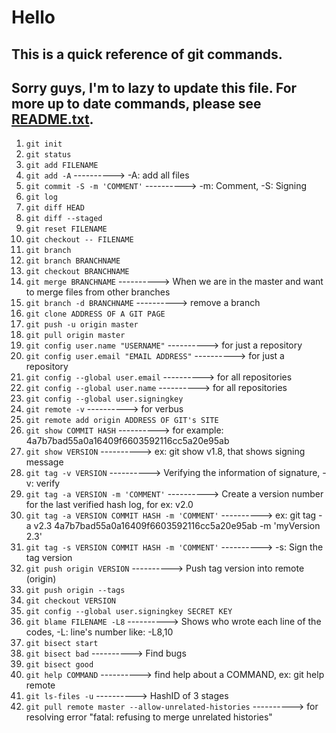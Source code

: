 # __Hello__
## This is a quick reference of git commands.
## Sorry guys, I'm to lazy to update this file. For more up to date commands, please see [README.txt](https://github.com/su6i/gittutorial/edit/master/README.txt).

1. `git init`
2. `git status`
3. `git add FILENAME`
4. `git add -A`		----------> -A: add all files
5. `git commit -S -m 'COMMENT'`		----------> -m: Comment, -S: Signing
6. `git log`
9. `git diff HEAD`
10. `git diff --staged`
11. `git reset FILENAME`
12. `git checkout -- FILENAME`
13. `git branch`
14. `git branch BRANCHNAME`
15. `git checkout BRANCHNAME`
16. `git merge BRANCHNAME`		----------> When we are in the master and want to merge files from other branches
17. `git branch -d BRANCHNAME`		----------> remove a branch
18. `git clone ADDRESS OF A GIT PAGE`
19. `git push -u origin master`
20. `git pull origin master`
21. `git config user.name "USERNAME"`		----------> for just a repository
22. `git config user.email "EMAIL ADDRESS"`		----------> for just a repository
23. `git config --global user.email`		----------> for all repositories
24. `git config --global user.name`		----------> for all repositories
25. `git config --global user.signingkey`
26. `git remote -v`		----------> for verbus
27. `git remote add origin ADDRESS OF GIT's SITE`
28. `git show COMMIT HASH`		----------> for example: 4a7b7bad55a0a16409f6603592116cc5a20e95ab
29. `git show VERSION`		----------> ex: git show v1.8, that shows signing message
30. `git tag -v VERSION`		----------> Verifying the information of signature, -v: verify
31. `git tag -a VERSION -m 'COMMENT'`		----------> Create a version number for the last verified hash log, for ex: v2.0
32. `git tag -a VERSION COMMIT HASH -m 'COMMENT'`		----------> ex: git tag -a v2.3 4a7b7bad55a0a16409f6603592116cc5a20e95ab -m 'myVersion 2.3'
33. `git tag -s VERSION COMMIT HASH -m 'COMMENT'`		----------> -s: Sign the tag version
34. `git push origin VERSION`		----------> Push tag version into remote (origin)
35. `git push origin --tags`
36. `git checkout VERSION`
37. `git config --global user.signingkey SECRET KEY`
38. `git blame FILENAME -L8`		----------> Shows who wrote each line of the codes, -L: line's number like: -L8,10
39. `git bisect start`
40. `git bisect bad`		----------> Find bugs
41. `git bisect good`
42. `git help COMMAND`		----------> find help about a COMMAND, ex: git help remote
41. `git ls-files -u` 				  ----------> HashID of 3 stages
42. `git pull remote master --allow-unrelated-histories` ----------> for resolving error "fatal: refusing to merge unrelated histories"
